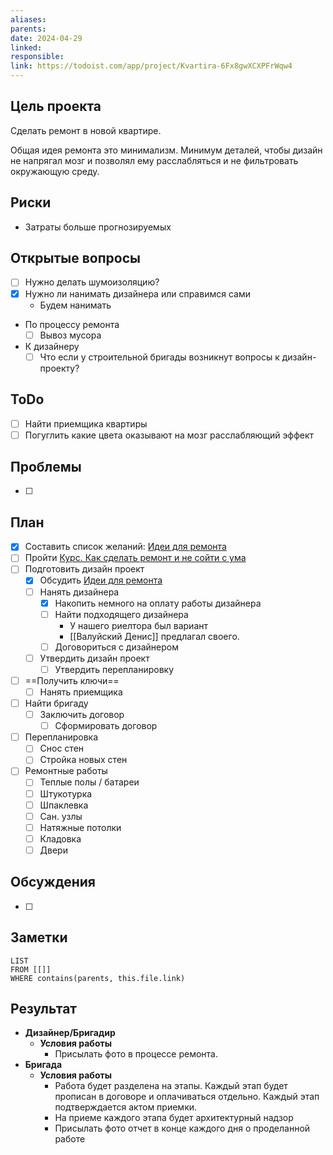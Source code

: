 ```yaml
---
aliases: 
parents: 
date: 2024-04-29
linked: 
responsible: 
link: https://todoist.com/app/project/Kvartira-6Fx8gwXCXPFrWqw4
---
```

## Цель проекта
Сделать ремонт в новой квартире.

Общая идея ремонта это минимализм. Минимум деталей, чтобы дизайн не напрягал мозг и позволял ему расслабляться и не фильтровать окружающую среду.
## Риски
- Затраты больше прогнозируемых
## Открытые вопросы
- [ ] Нужно делать шумоизоляцию?
- [x] Нужно ли нанимать дизайнера или справимся сами
	- Будем нанимать

- По процессу ремонта
	- [ ] Вывоз мусора

- К дизайнеру
	- [ ] Что если у строительной бригады возникнут вопросы к дизайн-проекту?
## ToDo
- [ ] Найти приемщика квартиры
- [ ] Погуглить какие цвета оказывают на мозг расслабляющий эффект
## Проблемы
- [ ] 
## План
- [x] Составить список желаний: [Идеи для ремонта](Идеи%20для%20ремонта.md)
- [ ] Пройти [Курс. Как сделать ремонт и не сойти с ума](Курс.%20Как%20сделать%20ремонт%20и%20не%20сойти%20с%20ума.md)
- [ ] Подготовить дизайн проект
	- [x] Обсудить [Идеи для ремонта](Идеи%20для%20ремонта.md)
	- [ ] Нанять дизайнера
		- [x] Накопить немного на оплату работы дизайнера
		- [ ] Найти подходящего дизайнера
			- У нашего риелтора был вариант
			- [[Валуйский Денис]] предлагал своего.
		- [ ] Договориться с дизайнером
	- [ ] Утвердить дизайн проект
		- [ ] Утвердить перепланировку
- [ ] ==Получить ключи==
	- [ ] Нанять приемщика
- [ ] Найти бригаду
	- [ ] Заключить договор
		- [ ] Сформировать договор
- [ ] Перепланировка
	- [ ] Снос стен
	- [ ] Стройка новых стен
- [ ] Ремонтные работы
	- [ ] Теплые полы / батареи
	- [ ] Штукотурка
	- [ ] Шпаклевка
	- [ ] Сан. узлы
	- [ ] Натяжные потолки
	- [ ] Кладовка
	- [ ] Двери

## Обсуждения
- [ ] 

## Заметки
```dataview
LIST 
FROM [[]]
WHERE contains(parents, this.file.link)
```

## Результат


- **Дизайнер/Бригадир**
	- **Условия работы**
		- Присылать фото в процессе ремонта.
- **Бригада**
	- **Условия работы**
		- Работа будет разделена на этапы. Каждый этап будет прописан в договоре и оплачиваться отдельно. Каждый этап подтверждается актом приемки.
		- На приеме каждого этапа будет архитектурный надзор
		- Присылать фото отчет в конце каждого дня о проделанной работе
